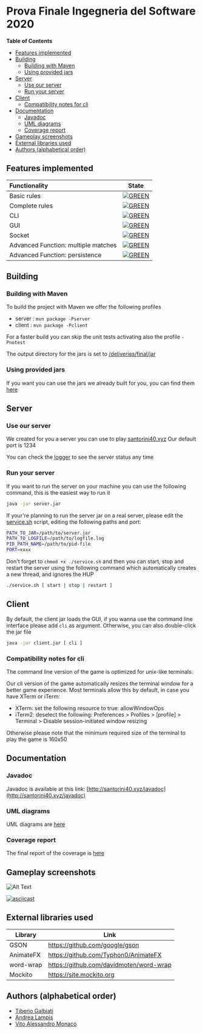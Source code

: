 # Prova Finale Ingegneria del Software 2020

<!-- START doctoc generated TOC please keep comment here to allow auto update -->
<!-- DON'T EDIT THIS SECTION, INSTEAD RE-RUN doctoc TO UPDATE -->
**Table of Contents**  

- [Features implemented](#features-implemented)
- [Building](#building)
  - [Building with Maven](#building-with-maven)
  - [Using provided jars](#using-provided-jars)
- [Server](#server)
  - [Use our server](#use-our-server)
  - [Run your server](#run-your-server)
- [Client](#client)
  - [Compatibility notes for cli](#compatibility-notes-for-cli)
- [Documentation](#documentation)
  - [Javadoc](#javadoc)
  - [UML diagrams](#uml-diagrams)
  - [Coverage report](#coverage-report)
- [Gameplay screenshots](#gameplay-screenshots)
- [External libraries used](#external-libraries-used)
- [Authors (alphabetical order)](#authors-alphabetical-order)

<!-- END doctoc generated TOC please keep comment here to allow auto update -->

## Features implemented
| Functionality | State |
|:--------------------------------------|:------------------------------------:|
| Basic rules                           | [![GREEN](https://placehold.it/15/44bb44/44bb44)](#) |
| Complete rules                        | [![GREEN](https://placehold.it/15/44bb44/44bb44)](#) |
| CLI                                   | [![GREEN](https://placehold.it/15/44bb44/44bb44)](#) |
| GUI                                   | [![GREEN](https://placehold.it/15/44bb44/44bb44)](#) |
| Socket                                | [![GREEN](https://placehold.it/15/44bb44/44bb44)](#) |
| Advanced Function: multiple matches   | [![GREEN](https://placehold.it/15/44bb44/44bb44)](#) |
| Advanced Function: persistence        | [![GREEN](https://placehold.it/15/44bb44/44bb44)](#) |
<!--
[![RED](https://placehold.it/15/f03c15/f03c15)](#)
[![YELLOW](https://placehold.it/15/ffdd00/ffdd00)](#)
[![GREEN](https://placehold.it/15/44bb44/44bb44)](#)
-->

## Building
### Building with Maven
To build the project with Maven we offer the following profiles
* server : ` mvn package -Pserver `
* client : ` mvn package -Pclient `

For a faster build you can skip the unit tests activating also the profile `-Pnotest `

The output directory for the jars is set to [/deliveries/final/jar](/deliveries/final/jar)

### Using provided jars

If you want you can use the jars we already built for you, you can find them [here](/deliveries/final/jar)


## Server

### Use our server
We created for you a server you can use to play [santorini40.xyz](http://santorini40.xyz)
Our default port is 1234

You can check the [logger](http://santorini40.xyz) to see the server status any time

### Run your server
If you want to run the server on your machine you can use the following command, this is the easiest way to run it
```bash
java -jar server.jar
```
If your're planning to run the server jar on a real server, please edit the [service.sh](/deliveries/final/jar/service.sh) script, editing the following paths and port: 
```bash
PATH_TO_JAR=/path/to/server.jar
PATH_TO_LOGFILE=/path/to/logfile.log
PID_PATH_NAME=/path/to/pid-file
PORT=xxxx
```
Don't forget to `chmod +x ./service.sh` and then you can start, stop and restart the server using the following command which automatically creates a new thread, and ignores the HUP
```bash
./service.sh [ start | stop | restart ]
```

## Client 
By default, the client jar loads the GUI, if you wanna use the command line interface please add `cli` as argument. Otherwise, you can also double-click the jar file
```bash
java -jar client.jar [ cli ] 
```
### Compatibility notes for cli
The command line version of the game is optimized for unix-like terminals.

Our cli version of the game automatically resizes the terminal window for a better game experience.
Most terminals allow this by default, in case you have XTerm or iTerm:  
  * XTerm:  set the following resource to true: allowWindowOps
  * iTerm2: deselect the following: Preferences > Profiles > [profile] > Terminal > Disable session-initiated window resizing
 
 Otherwise please note that the minimum required size of the terminal to play the game is 160x50
## Documentation

### Javadoc
Javadoc is available at this link: [http://santorini40.xyz/javadoc](http://santorini40.xyz/javadoc) 

### UML diagrams
UML diagrams are [here](/deliveries/final/uml)

### Coverage report 
The final report of the coverage is [here](/deliveries/final/report)

## Gameplay screenshots
![Alt Text](https://user-images.githubusercontent.com/7725068/86405047-f17d2d00-bcb0-11ea-8ebc-c70749ab197b.gif)

[![asciicast](https://asciinema.org/a/M7hixox96x6bTS28k6X1SDAz2.svg )](https://asciinema.org/a/M7hixox96x6bTS28k6X1SDAz2 )

## External libraries used

| Library | Link 
| ----------| --------------------------------------- |
| GSON      | https://github.com/google/gson          |       
| AnimateFX | https://github.com/Typhon0/AnimateFX    |        
| word-wrap | https://github.com/davidmoten/word-wrap | 
| Mockito   | https://site.mockito.org                | 

## Authors (alphabetical order)
* [ Tiberio Galbiati](https://github.com/TiberioG)
* [ Andrea Lampis ](https://github.com/sup3rgiu)
* [ Vito Alessandro Monaco](https://github.com/Vito96)

